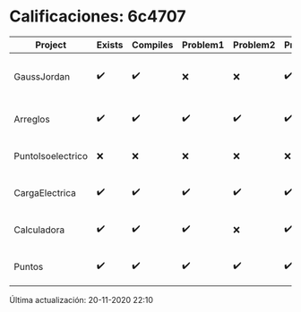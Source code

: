 # Calificaciones: 6c4707
|Project|Exists|Compiles|Problem1|Problem2|Problem3|Extra|Grade|CommitHash|CommitDate|CheckDate|DueDate|Comments|
|-|-|-|-|-|-|-|-|-|-|-|-|-|
|GaussJordan|✔️|✔️|❌|❌|✔️|❌|6.0|3e19f8ec792c2d67bacee8cbe68d00fadea99470|29-10-2020 12:57:25|29-10-2020 21:41:31|29-10-2020 21:00:00|No aplica correctamente el método de Gauss-Jordan/No aplica correctamente el método de Gauss-Jordan//No intercambia las filas cuando un pivote es cero|
|Arreglos|✔️|✔️|✔️|✔️|✔️|✔️|10.0|45b38f85840e5b53ec4ee72e01634d9b61052174|22-10-2020 13:58:45|27-10-2020 22:31:26|22-10-2020 21:00:00|///|
|PuntoIsoelectrico|❌|❌|❌|❌|❌|❌|5.0|nan|nan|20-11-2020 22:10:47|26-11-2020 21:00:00|No se encontró el archivo en PracticasComputacionI/PuntoIsoelectrico/Grupo.cpp|
|CargaElectrica|✔️|✔️|✔️|✔️|✔️|✔️|10.0|f1a87f540adeb78af2130e282612415271218f9f|19-11-2020 01:00:55|19-11-2020 21:10:56|19-11-2020 21:00:00|///|
|Calculadora|✔️|✔️|✔️|❌|✔️|✔️|9.0|390c014d190483021bb31f9e2bb9d2cd4a30f3ac|12-10-2020 15:19:54|15-10-2020 21:24:57|15-10-2020 21:00:00|No implementa la operación multiplicación/No evita la división entre cero|
|Puntos|✔️|✔️|✔️|✔️|✔️|✔️|10.0|81f0e2bc2a8bd7d3c8f8af72ce20c75017e41a97|06-11-2020 23:25:04|07-11-2020 22:08:25|05-11-2020 21:00:00|///|

Última actualización: 20-11-2020 22:10